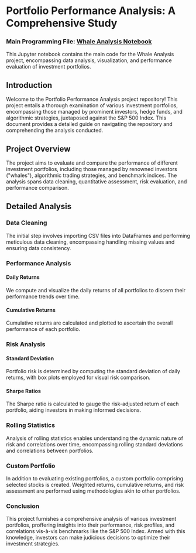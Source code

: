 # Portfolio Performance Analysis: A Comprehensive Study

### Main Programming File: [Whale Analysis Notebook](https://github.com/jancichocki/Module_4_Challenge/blob/main/whale_analysis.ipynb)

This Jupyter notebook contains the main code for the Whale Analysis project, encompassing data analysis, visualization, and performance evaluation of investment portfolios.

## Introduction

Welcome to the Portfolio Performance Analysis project repository! This project entails a thorough examination of various investment portfolios, encompassing those managed by prominent investors, hedge funds, and algorithmic strategies, juxtaposed against the S&P 500 Index. This document provides a detailed guide on navigating the repository and comprehending the analysis conducted.

## Project Overview

The project aims to evaluate and compare the performance of different investment portfolios, including those managed by renowned investors ("whales"), algorithmic trading strategies, and benchmark indices. The analysis spans data cleaning, quantitative assessment, risk evaluation, and performance comparison.

## Detailed Analysis

### Data Cleaning

The initial step involves importing CSV files into DataFrames and performing meticulous data cleaning, encompassing handling missing values and ensuring data consistency.

### Performance Analysis

#### Daily Returns

We compute and visualize the daily returns of all portfolios to discern their performance trends over time.

#### Cumulative Returns

Cumulative returns are calculated and plotted to ascertain the overall performance of each portfolio.

### Risk Analysis

#### Standard Deviation

Portfolio risk is determined by computing the standard deviation of daily returns, with box plots employed for visual risk comparison.

#### Sharpe Ratios

The Sharpe ratio is calculated to gauge the risk-adjusted return of each portfolio, aiding investors in making informed decisions.

### Rolling Statistics

Analysis of rolling statistics enables understanding the dynamic nature of risk and correlations over time, encompassing rolling standard deviations and correlations between portfolios.

### Custom Portfolio

In addition to evaluating existing portfolios, a custom portfolio comprising selected stocks is created. Weighted returns, cumulative returns, and risk assessment are performed using methodologies akin to other portfolios.

### Conclusion

This project furnishes a comprehensive analysis of various investment portfolios, proffering insights into their performance, risk profiles, and correlations vis-à-vis benchmarks like the S&P 500 Index. Armed with this knowledge, investors can make judicious decisions to optimize their investment strategies.
